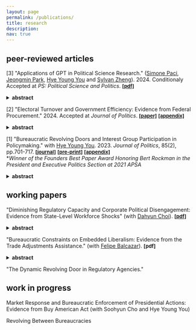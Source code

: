 ```yaml
---
layout: page
permalink: /publications/
title: research
description:   
nav: true
---
```


## peer-reviewed articles
[3] "Applications of GPT in Political Science Research." (<a href='https://www.simonepaci.com'>Simone Paci</a>, <a href='https://jeongminpark-ps.github.io/'>Jeongmin Park</a>, <a href='https://hyeyoungyou.com'>Hye Young You</a> and <a href='https://sylvan.fish/about/'>Sylvan Zheng</a>). 2024. Conditionaly Accepted at _PS: Political Science and Politics_. **<a href='https://kyuwon-lee.github.io/research/gpt_polisci.pdf'><font size="2"> [pdf]</font></a>** 
<details>
      <summary><b>abstract</b></summary>
      This paper explores the transformative role of GPT in political science research, demonstrating its potential to streamline data collection and analysis processes. By automating the extraction of information from diverse data sources—such as historical documents, meeting minutes, news articles, and unstructured digital content—GPT significantly reduces the time and financial resources traditionally required for data management. We explore how GPT’s capabilities complement the work of human research assistants, combining automated efficiency with human oversight to enhance both the reliability and depth of research outputs. The integration of GPT not only makes comprehensive data collection and analysis accessible to researchers with limited resources, it also enhances the overall efficiency and scope of research in political science. This article underscores the increasing importance of artificial intelligence tools in advancing empirical research within the field.
</details>    
<p/> 
 
[2] "Electoral Turnover and Government Efficiency: Evidence from Federal Procurement." 2024. Accepted at _Journal of Politics_. **<a href='https://kyuwon-lee.github.io/research/jop_revision.pdf'><font size="2"> [paper]</font></a>**   **<a href='https://kyuwon-lee.github.io/research/appendix_v20.pdf'><font size="2"> [appendix]</font></a>** 
<details><summary><b>abstract</b></summary>
      The president's dominant influence on administrative policymaking has sparked public concerns about resulting inefficiencies at federal agencies. I examine how the possibility of future electoral turnover can limit agencies' engagement in presidential favoritism, focusing on policy areas where Congress can use informal means to constrain agencies' actions under the separation of powers system. In those areas, forward-looking agencies might alter their behavior to accommodate future constraints from the opposition Congress, even given substantial presidential influence. I evaluate these incentives using federal contract data in the United States. I find that as the probability of congressional turnover increases, federal agencies under unified government are more likely to award lower-cost contracts through competitive bidding in the expectation that the future Congress might compel agencies to abandon non-competitive contracts given to firms politically connected to the president. My findings challenge the dominant perspective that electoral turnover necessarily degrades bureaucratic performance.
</details>
<p/>

 
[1] "Bureaucratic Revolving Doors and Interest Group Participation in Policymaking." with <a href='https://hyeyoungyou.com'>Hye Young You</a>. 2023. _Journal of Politics_, 85(2), pp.701-717. **<a href='https://www.journals.uchicago.edu/doi/10.1086/722340'><font size="2"> [journal]</font></a>**   **<a href='https://kyuwon-lee.github.io/research/jop_manuscript.pdf'><font size="2"> [pre-print]</font></a>**   **<a href='https://kyuwon-lee.github.io/research/online_appendix.pdf'><font size="2"> [appendix]</font></a>**  
*_Winner of the Founders Best Paper Award Honoring Bert Rockman in the President and Executive Politics Section at 2021 APSA_
<details>
      <summary><b>abstract</b></summary>
      There is growing concern about the movement of individuals from private sectors to bureaucracies, yet it is unclear how bureaucratic revolving doors affect connected firms’ political participation. We argue that when connected individuals enter government, connected firms reduce their proactive forms of participation because their connected bureaucrats possess firm-specific technical and legal knowledge to help them achieve their policy objectives. We test our intuition by constructing a novel data set on career trajectories of bureaucrats in the Office of the US Trade Representative (USTR) and firms that are connected to USTR’s revolving-door bureaucrats. Empirical results show that firms with connections to USTR bureaucrats decrease their lobbying spending and participation on advisory committees under the USTR. The decrease in political participation is stronger when connected bureaucrats are more influential in policy production. Our findings suggest that decreases in interest groups’ political activities might not imply that their influence on policy making is diminished.
</details>    
<p/>
      
## working papers 
"Diminishing Regulatory Capacity and Corporate Political Disengagement: Evidence from State-Level Workforce Shocks" (with <a href='https://dahyunc.github.io'>Dahyun Choi</a>).   **<a href='https://osf.io/preprints/osf/ymqds'><font size="2"> [pdf]</font></a>**
<details>
      <summary><b>abstract</b></summary>
      Although there are public concerns about the declining capacity of regulatory agencies and its impact on regulatory outcomes, such decline could also lead regulated firms to disengage themselves from politics. We examine whether and how firms reduce their campaign contributions in response to decreases in state-level regulatory capacity. To do so, we collect original datasets on the workforce size of U.S. state environmental agencies and leverage variations in workforce shocks that arise from the gap between actual and appropriated workforce sizes. Our analysis reveals that state environmental agencies' workforce shocks decrease firms' donations to state legislators, particularly to those in the majority party and the Democratic party, but do not affect firms' contributions to their ideological allies. We also find that existing state-level restrictions on corporate donations do not moderate firms' political responsiveness. Overall, this article provides a nuanced picture of how diminishing regulatory capacity could shape corporate political activities.
</details>    
<p/>

    
"Bureaucratic Constraints on Embedded Liberalism: Evidence from the Trade Adjustments Assistance." (with <a href='https://cfbalcazar.github.io'>Felipe Balcazar</a>).  **<font size="2"> [pdf]</font>**
<details>
      <summary><b>abstract</b></summary>
      Scholars have long claimed that international integration can be sustained by providing sufficient economic compensation to workers adversely affected by it. We argue that the success of this social contract &mdash;known as Embedded Liberalism &mdash;also depends on the bureaucracies responsible for delivering the compensation. Bureaucratic delays in delivering compensation can undermine citizens' confidence in the government's ability to protect them from the adverse consequences of international trade, leading to diminished support for redistribution and globalization. We test our theory on the Trade Adjustment Assistance (TAA) program in the United States. By leveraging the quasi-random assignment of TAA petitions to individual bureaucrats, we estimate the effect of bureaucrat-driven delays in processing petitions on the attitudes of over 200,000 voters from 2006 to 2016. Empirical results support our theory and additionally indicate that labor unions play a crucial role in informing voters about TAA bureaucratic delays. We discuss how bureaucratic hurdles in redistributive programs may significantly contribute to the backlash against globalization.
</details>  
<p/>    
    
"The Dynamic Revolving Door in Regulatory Agencies."     

## work in progress
Market Response and Bureaucratic Enforcement of Presidential Actions: Evidence from Buy American Act (with Soohyun Cho and Hye Young You)

Revolving Between Bureaucracies
